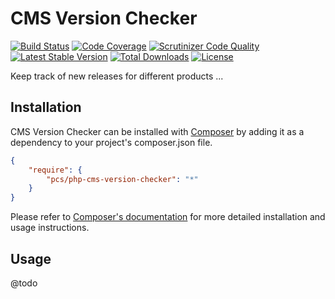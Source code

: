 # CMS Version Checker

[![Build Status](https://travis-ci.org/pcs/php-cms-version-checker.svg?branch=master)](https://travis-ci.org/pcs/php-cms-version-checker)
[![Code Coverage](https://scrutinizer-ci.com/g/pcs/php-cms-version-checker/badges/coverage.png?b=master)](https://scrutinizer-ci.com/g/pcs/php-cms-version-checker/?branch=master)
[![Scrutinizer Code Quality](https://scrutinizer-ci.com/g/pcs/php-cms-version-checker/badges/quality-score.png?b=master)](https://scrutinizer-ci.com/g/pcs/php-cms-version-checker/?branch=master)
[![Latest Stable Version](https://poser.pugx.org/pcs/php-cms-version-checker/v/stable.svg)](https://packagist.org/packages/pcs/php-cms-version-checker)
[![Total Downloads](https://poser.pugx.org/pcs/php-cms-version-checker/downloads.svg)](https://packagist.org/packages/pcs/php-cms-version-checker)
[![License](https://poser.pugx.org/pcs/php-cms-version-checker/license.svg)](https://packagist.org/packages/pcs/php-cms-version-checker)


Keep track of new releases for different products ...


## Installation

CMS Version Checker can be installed with [Composer](http://getcomposer.org)
by adding it as a dependency to your project's composer.json file.

```json
{
    "require": {
        "pcs/php-cms-version-checker": "*"
    }
}
```

Please refer to [Composer's documentation](https://github.com/composer/composer/blob/master/doc/00-intro.md#introduction)
for more detailed installation and usage instructions.

## Usage

@todo
